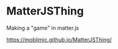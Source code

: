 MatterJSThing
=============

Making a "game" in matter.js

https://moblimic.github.io/MatterJSThing/
